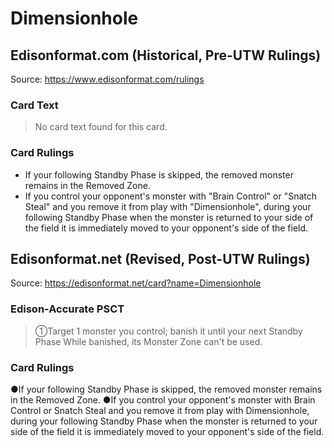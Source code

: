 # Dimensionhole

## Edisonformat.com (Historical, Pre-UTW Rulings)

Source: https://www.edisonformat.com/rulings

### Card Text

> No card text found for this card.

### Card Rulings

*   If your following Standby Phase is skipped, the removed monster remains in the Removed Zone.
*   If you control your opponent's monster with "Brain Control" or "Snatch Steal" and you remove it from play with "Dimensionhole", during your following Standby Phase when the monster is returned to your side of the field it is immediately moved to your opponent's side of the field.

## Edisonformat.net (Revised, Post-UTW Rulings)

Source: https://edisonformat.net/card?name=Dimensionhole

### Edison-Accurate PSCT

> ①Target 1 monster you control; banish it until your next Standby Phase
> While banished, its Monster Zone can't be used.

### Card Rulings

●If your following Standby Phase is skipped, the removed monster remains in the Removed Zone.
●If you control your opponent's monster with Brain Control or Snatch Steal and you remove it from play with Dimensionhole, during your following Standby Phase when the monster is returned to your side of the field it is immediately moved to your opponent's side of the field.
            